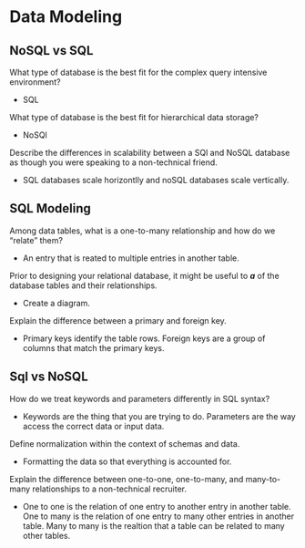 # Data Modeling

## NoSQL vs SQL

What type of database is the best fit for the complex query intensive environment?

- SQL

What type of database is the best fit for hierarchical data storage?

- NoSQl

Describe the differences in scalability between a SQl and NoSQL database as though you were speaking to a non-technical friend.

- SQL databases scale horizontlly and noSQL databases scale vertically.

## SQL Modeling

Among data tables, what is a one-to-many relationship and how do we “relate” them?

- An entry that is reated to multiple entries in another table.

Prior to designing your relational database, it might be useful to ___a___ of the database tables and their relationships.

- Create a diagram.

Explain the difference between a primary and foreign key.

- Primary keys identify the table rows. Foreign keys are a group of columns that match the primary keys.

## Sql vs NoSQL

How do we treat keywords and parameters differently in SQL syntax?

- Keywords are the thing that you are trying to do. Parameters are the way access the correct data or input data.

Define normalization within the context of schemas and data.

- Formatting the data so that everything is accounted for.

Explain the difference between one-to-one, one-to-many, and many-to-many relationships to a non-technical recruiter.

- One to one is the relation of one entry to another entry in another table. One to many is the relation of one entry to many other entries in another table. Many to many is the realtion that a table can be related to many other tables.
